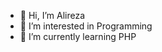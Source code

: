 - 👋 Hi, I’m Alireza
- 👀 I’m interested in Programming
- 🌱 I’m currently learning PHP

<!---
shaterzade/shaterzade is a ✨ special ✨ repository because its `README.md` (this file) appears on your GitHub profile.
You can click the Preview link to take a look at your changes.
--->
